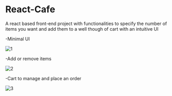 # React-Cafe

A react based front-end project with functionalities to specify the number of items you want and add them to a well though of cart with an intuitive UI 

-Minimal UI

![1](https://user-images.githubusercontent.com/66205950/129450321-e95ee25a-2dba-43b6-8764-32817077a46f.jpg)


-Add or remove items

![2](https://user-images.githubusercontent.com/66205950/129450344-1620b1b9-35fe-4899-9913-6ec46c0fbc54.jpg)


-Cart to manage and place an order

![3](https://user-images.githubusercontent.com/66205950/129450347-1ce5527a-d4de-4324-bdab-27704a6c97d0.jpg)
